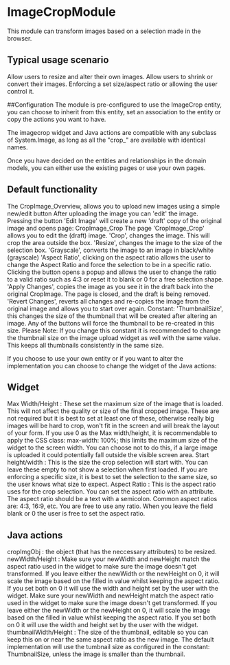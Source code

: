 # ImageCropModule
This module can transform images based on a selection made in the browser.

## Typical usage scenario
Allow users to resize and alter their own images.
Allow users to shrink or convert their images.
Enforcing a set size/aspect ratio or allowing the user control it.

##Configuration 
The module is pre-configured to use the ImageCrop entity, you can choose to inherit from this entity, set an association to the entity or copy the actions you want to have. 

The imagecrop widget and Java actions are compatible with any subclass of System.Image, as long as all the "crop_" are available with identical names. 

Once you have decided on the entities and relationships in the domain models, you can either use the existing pages or use your own pages.

## Default functionality
The CropImage_Overview, allows you to upload new images using a simple new/edit button
After uploading the image you can 'edit' the image. Pressing the button 'Edit Image' will create a new 'draft' copy of the original image and opens page: CropImage_Crop
The page 'CropImage_Crop' allows you to edit the (draft) image. 
'Crop', changes the image. This will crop the area outside the box.
'Resize', changes the image to the size of the selection box.
'Grayscale', converts the image to an image in black/white (grayscale)
'Aspect Ratio', clicking on the aspect ratio allows the user to change the Aspect Ratio and force the selection to be in a specific ratio.  Clicking the button opens a popup and allows the user to change the ratio to a valid ratio such as 4:3 or reset it to blank or 0 for a free selection shape. 
'Apply Changes', copies the image as you see it in the draft back into the original CropImage. The page is closed, and the draft is being removed.
'Revert Changes', reverts all changes and re-copies the image from the original image and allows you to start over again.
Constant: 'ThumbnailSize', this changes the size of the thumbnail that will be created after altering an image. Any of the buttons will force the thumbnail to be re-created in this size.
Please Note: If you change this constant it is recommended to change the thumbnail size on the image upload widget as well with the same value. This keeps all thumbnails consistently in the same size. 

If you choose to use your own entity or if you want to alter the implementation you can choose to change the widget of the Java actions:

## Widget 

Max Width/Height : These set the maximum size of the image that is loaded. This will not affect the quality or size of the final cropped image. These are not required but it is best to set at least one of these, otherwise really big images will be hard to crop, won't fit in the screen and will break the layout of your form.
If you use 0 as the Max width/height, it is recommendable to apply the CSS class: max-width: 100%; this limits the maximum size of the widget to the screen width. You can choose not to do this, if a large image is uploaded it could potentially fall outside the visible screen area.
Start height/width : This is the size the crop selection will start with. You can leave these empty to not show a selection when first loaded. If you are enforcing a specific size, it is best to set the selection to the same size, so the user knows what size to expect.
Aspect Ratio : This is the aspect ratio uses for the crop selection. You can set the aspect ratio with an attribute. The aspect ratio should be a text with a semicolon. Common aspect ratios are: 4:3, 16:9, etc. You are free to use any ratio. When you leave the field blank or 0 the user is free to set the aspect ratio.

## Java actions

cropImgObj :  the object (that has the neccessary attributes) to be resized.
newWidth/Height : Make sure your newWidth and newHeight match the aspect ratio used in the widget to make sure the image doesn't get transformed. If you leave either the newWidth or the newHeight on 0, it will scale the image based on the filled in value whilst keeping the aspect ratio. If you set both on 0 it will use the width and height set by the user with the widget. Make sure your newWidth and newHeight match the aspect ratio used in the widget to make sure the image doesn't get transformed. If you leave either the newWidth or the newHeight on 0, it will scale the image based on the filled in value whilst keeping the aspect ratio. If you set both on 0 it will use the width and height set by the user with the widget.
thumbnailWidth/Height : The size of the thumbnail, editable so you can keep this on or near the same aspect ratio as the new image. The default implementation will use the tumbnail size as configured in the constant: ThumbnailSize, unless the image is smaller than the thumbnail. 
